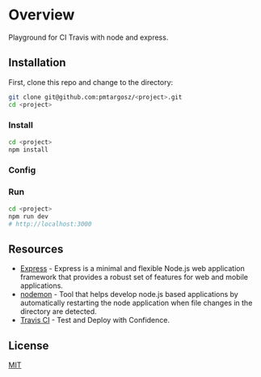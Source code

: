 # Overview

Playground for CI Travis with node and express.

## Installation

First, clone this repo and change to the directory:

```bash
git clone git@github.com:pmtargosz/<project>.git
cd <project>
```

### Install

```bash
cd <project>
npm install
```

### Config

### Run

```bash
cd <project>
npm run dev
# http://localhost:3000
```

## Resources

- [Express](https://expressjs.com/) - Express is a minimal and flexible Node.js web application framework that provides a robust set of features for web and mobile applications.
- [nodemon](https://github.com/remy/nodemon) - Tool that helps develop node.js based applications by automatically restarting the node application when file changes in the directory are detected.
- [Travis CI](https://travis-ci.org/) - Test and Deploy with Confidence.

## License

[MIT](https://opensource.org/licenses/MIT)
